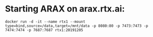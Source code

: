 # Starting ARAX on arax.rtx.ai:

```
docker run -d -it --name rtx1 --mount type=bind,source=/data,target=/mnt/data -p 8080:80 -p 7473:7473 -p 7474:7474 -p 7687:7687 rtx1:20191205
```
